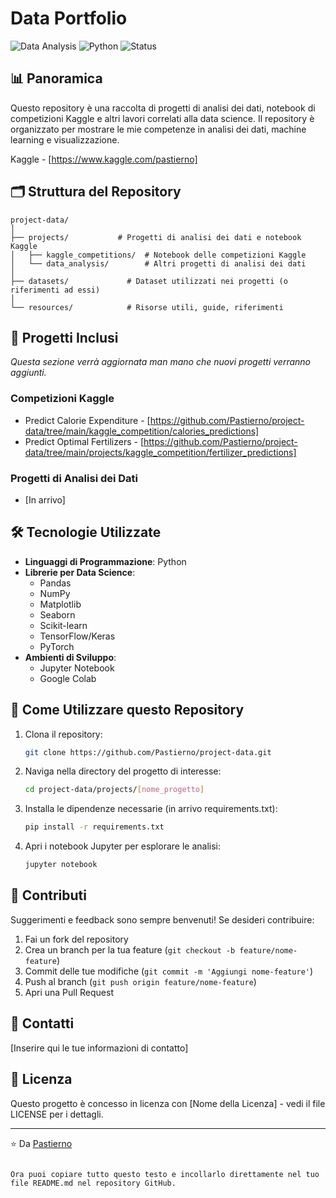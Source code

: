 # Data Portfolio

![Data Analysis](https://img.shields.io/badge/Data%20Analysis-Portfolio-blue)
![Python](https://img.shields.io/badge/Python-3.x-yellow)
![Status](https://img.shields.io/badge/Status-In%20Progress-green)

## 📊 Panoramica

Questo repository è una raccolta di progetti di analisi dei dati, notebook di competizioni Kaggle e altri lavori correlati alla data science. Il repository è organizzato per mostrare le mie competenze in analisi dei dati, machine learning e visualizzazione.

Kaggle - [https://www.kaggle.com/pastierno]
## 🗂️ Struttura del Repository

```
project-data/
│
├── projects/           # Progetti di analisi dei dati e notebook Kaggle
│   ├── kaggle_competitions/  # Notebook delle competizioni Kaggle
│   └── data_analysis/        # Altri progetti di analisi dei dati
│
├── datasets/             # Dataset utilizzati nei progetti (o riferimenti ad essi)
│
└── resources/            # Risorse utili, guide, riferimenti
```

## 🚀 Progetti Inclusi

*Questa sezione verrà aggiornata man mano che nuovi progetti verranno aggiunti.*

### Competizioni Kaggle
- Predict Calorie Expenditure - [https://github.com/Pastierno/project-data/tree/main/kaggle_competition/calories_predictions]
- Predict Optimal Fertilizers - [https://github.com/Pastierno/project-data/tree/main/projects/kaggle_competition/fertilizer_predictions]

### Progetti di Analisi dei Dati
- [In arrivo]

## 🛠️ Tecnologie Utilizzate

- **Linguaggi di Programmazione**: Python
- **Librerie per Data Science**: 
  - Pandas
  - NumPy
  - Matplotlib
  - Seaborn
  - Scikit-learn
  - TensorFlow/Keras
  - PyTorch
- **Ambienti di Sviluppo**:
  - Jupyter Notebook
  - Google Colab

## 📝 Come Utilizzare questo Repository

1. Clona il repository:
   ```bash
   git clone https://github.com/Pastierno/project-data.git
   ```

2. Naviga nella directory del progetto di interesse:
   ```bash
   cd project-data/projects/[nome_progetto]
   ```

3. Installa le dipendenze necessarie (in arrivo requirements.txt):
   ```bash
   pip install -r requirements.txt
   ```

4. Apri i notebook Jupyter per esplorare le analisi:
   ```bash
   jupyter notebook
   ```

## 🤝 Contributi

Suggerimenti e feedback sono sempre benvenuti! Se desideri contribuire:

1. Fai un fork del repository
2. Crea un branch per la tua feature (`git checkout -b feature/nome-feature`)
3. Commit delle tue modifiche (`git commit -m 'Aggiungi nome-feature'`)
4. Push al branch (`git push origin feature/nome-feature`)
5. Apri una Pull Request

## 📧 Contatti

[Inserire qui le tue informazioni di contatto]

## 📄 Licenza

Questo progetto è concesso in licenza con [Nome della Licenza] - vedi il file LICENSE per i dettagli.

---

⭐️ Da [Pastierno](https://github.com/Pastierno)
```

Ora puoi copiare tutto questo testo e incollarlo direttamente nel tuo file README.md nel repository GitHub.
